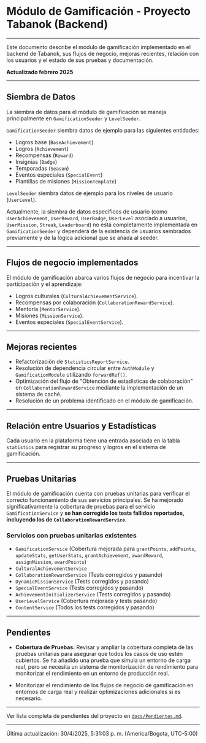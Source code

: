 # Módulo de Gamificación - Proyecto Tabanok (Backend)

---

Este documento describe el módulo de gamificación implementado en el backend de Tabanok, sus flujos de negocio, mejoras recientes, relación con los usuarios y el estado de sus pruebas y documentación.

**Actualizado febrero 2025**

---

## Siembra de Datos

La siembra de datos para el módulo de gamificación se maneja principalmente en `GamificationSeeder` y `LevelSeeder`.

`GamificationSeeder` siembra datos de ejemplo para las siguientes entidades:
- Logros base (`BaseAchievement`)
- Logros (`Achievement`)
- Recompensas (`Reward`)
- Insignias (`Badge`)
- Temporadas (`Season`)
- Eventos especiales (`SpecialEvent`)
- Plantillas de misiones (`MissionTemplate`)

`LevelSeeder` siembra datos de ejemplo para los niveles de usuario (`UserLevel`).

Actualmente, la siembra de datos específicos de usuario (como `UserAchievement`, `UserReward`, `UserBadge`, `UserLevel` asociado a usuarios, `UserMission`, `Streak`, `Leaderboard`) no está completamente implementada en `GamificationSeeder` y dependerá de la existencia de usuarios sembrados previamente y de la lógica adicional que se añada al seeder.

---

## Flujos de negocio implementados

El módulo de gamificación abarca varios flujos de negocio para incentivar la participación y el aprendizaje:

- Logros culturales (`CulturalAchievementService`).
- Recompensas por colaboración (`CollaborationRewardService`).
- Mentoría (`MentorService`).
- Misiones (`MissionService`).
- Eventos especiales (`SpecialEventService`).

---

## Mejoras recientes

- Refactorización de `StatisticsReportService`.
- Resolución de dependencia circular entre `AuthModule` y `GamificationModule` utilizando `forwardRef()`.
- Optimización del flujo de "Obtención de estadísticas de colaboración" en `CollaborationRewardService` mediante la implementación de un sistema de caché.
- Resolución de un problema identificado en el módulo de gamificación.

---

## Relación entre Usuarios y Estadísticas

Cada usuario en la plataforma tiene una entrada asociada en la tabla `statistics` para registrar su progreso y logros en el sistema de gamificación.

---

## Pruebas Unitarias

El módulo de gamificación cuenta con pruebas unitarias para verificar el correcto funcionamiento de sus servicios principales. Se ha mejorado significativamente la cobertura de pruebas para el servicio `GamificationService` y **se han corregido los tests fallidos reportados, incluyendo los de `CollaborationRewardService`**.

### Servicios con pruebas unitarias existentes

- `GamificationService` (Cobertura mejorada para `grantPoints`, `addPoints`, `updateStats`, `getUserStats`, `grantAchievement`, `awardReward`, `assignMission`, `awardPoints`)
- `CulturalAchievementService`
- `CollaborationRewardService` (Tests corregidos y pasando)
- `DynamicMissionService` (Tests corregidos y pasando)
- `SpecialEventService` (Tests corregidos y pasando)
- `AchievementInitializerService` (Tests corregidos y pasando)
- `UserLevelService` (Cobertura mejorada y tests pasando)
- `ContentService` (Todos los tests corregidos y pasando)

---

## Pendientes

- **Cobertura de Pruebas:** Revisar y ampliar la cobertura completa de las pruebas unitarias para asegurar que todos los casos de uso estén cubiertos. Se ha añadido una prueba que simula un entorno de carga real, pero se necesita un sistema de monitorización de rendimiento para monitorizar el rendimiento en un entorno de producción real.

* Monitorizar el rendimiento de los flujos de negocio de gamificación en entornos de carga real y realizar optimizaciones adicionales si es necesario.

---

Ver lista completa de pendientes del proyecto en [`docs/Pendientes.md`](./Pendientes.md).

---

Última actualización: 30/4/2025, 5:31:03 p. m. (America/Bogota, UTC-5:00)
